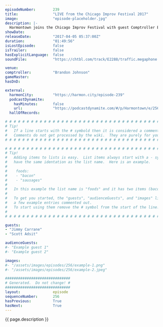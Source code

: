 ```yaml
---
episodeNumber:        239
title:                "LIVE from the Chicago Improv Festival 2017"
image:                "episode-placeholder.jpg"
description: |-
  Harmontown joins the Chicago Improv Festival with guest Comptroller Brandon Johnson. Improv legends Jimmy Carrane and Scott Adsit help Dan demonstrate the difference between improv and written comedy, while Brandon and Dan discover the seven types of pee.
showDate:             
releaseDate:          "2017-04-05 05:37:00Z"
duration:             "01:49:56"
isLostEpisode:        false
isTrailer:            false
hasExplicitLanguage:  false
soundFile:            "https://chtbl.com/track/E2288/traffic.megaphone.fm/STA2468356696.mp3"

venue:                
comptroller:          "Brandon Johnson"
gameMaster:           
hasDnD:               

external:
  harmonCity:         "https://harmon.city/episode-239"
  podcastDynamite:
    hasMinutes:       false
    url:              "https://podcastdynamite.com/#/p/Harmontown/e/256/239"
  hallOfRecords:      

# # # # # # # # # # # # # # # # # # # # # # # # # # # # # # # # # # # # # # # # # # # # #
# Tip!
#   If a line starts with the # symbold then it is considered a comment.
#   Comments do not get processed by the wiki.  They are purely for your information.
# # # # # # # # # # # # # # # # # # # # # # # # # # # # # # # # # # # # # # # # # # # # #

# # # # # # # # # # # # # # # # # # # # # # # # # # # # # # # # # # # # # # # # # # # # #
# Tip!
#   Adding items to lists is easy.  List items always start with a - symbol and have
#   have the same identation as the list name.  Here is an example.
#
#    foods:
#    - "bacon"
#    - "sausages"
#
#   In this example the list name is "foods" and it has two items (bacon, and sausages).
#
#   To get you started, the "guests", "audienceGuests", and "images" lists below have
#   a few example entries commented out.
#   To start using them remove the # symbol from the start of the line.
#
# # # # # # # # # # # # # # # # # # # # # # # # # # # # # # # # # # # # # # # # # # # # #

guests:
- "Jimmy Carrane"
- "Scott Adsit"

audienceGuests:
#- "Example guest 1"
#- "Example guest 2"

images:
#- "/assets/images/episodes/256/example-1.png"
#- "/assets/images/episodes/256/example-2.jpeg"

##############################
# Generated.  Do not change! #
##############################
layout:               episode
sequenceNumber:       256
hasPrevious:          True
hasNext:              True
---
```


<!-- The episode description will be rendered here -->
{{ page.description }}

<!-- Add your content BELOW here -->
<!-- vvvvvvvvvvvvvvvvvvvvvvvvvvv -->




<!-- ^^^^^^^^^^^^^^^^^^^^^^^^^^^ -->
<!-- Add your content ABOVE here -->

<!-- The episode gallery will be rendered here -->